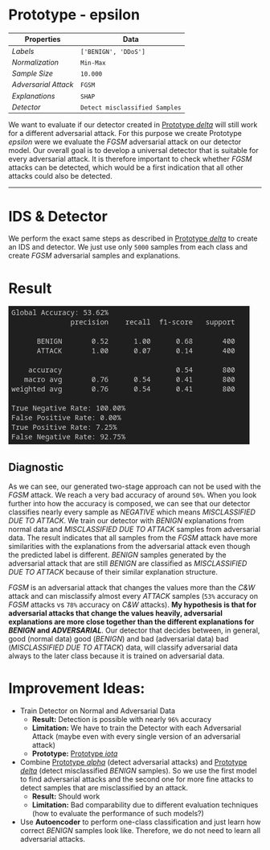 # Prototype - epsilon

| Properties           | Data                 |
| -------------------- | -------------------- |
| *Labels*             | `['BENIGN', 'DDoS']` |
| *Normalization*      | `Min-Max`            |
| *Sample Size*        | `10.000`               |
| *Adversarial Attack* | `FGSM`               |
| *Explanations*       | `SHAP`               |
| *Detector*           | `Detect misclassified Samples`|

We want to evaluate if our detector created in [Prototype *delta*](Prototype%20-%20delta.md) will still work for a different adversarial attack. For this purpose we create Prototype *epsilon* were we evaluate the *FGSM* adversarial attack on our detector model. Our overall goal is to develop a universal detector that is suitable for every adversarial attack. It is therefore important to check whether *FGSM* attacks can be detected, which would be a first indication that all other attacks could also be detected.

---
# IDS & Detector

We perform the exact same steps as described in [Prototype *delta*](Prototype%20-%20delta.md) to create an IDS and detector. We just use only `5000` samples from each class and create *FGSM* adversarial samples and explanations.

# Result

![Detector Result](images/epsilon/result.png)

## Diagnostic

As we can see, our generated two-stage approach can not be used with the *FGSM* attack. We reach a very bad accuracy of around `50%`. When you look further into how the accuracy is composed, we can see that our detector classifies nearly every sample as *NEGATIVE* which means *MISCLASSIFIED DUE TO ATTACK*. We train our detector with *BENIGN* explanations from normal data and *MISCLASSIFIED DUE TO ATTACK* samples from adversarial data. The result indicates that all samples from the *FGSM* attack have more similarities with the explanations from the adversarial attack even though the predicted label is different. *BENIGN* samples generated by the adversarial attack that are still *BENIGN* are classified as *MISCLASSIFIED DUE TO ATTACK* because of their similar explanation structure.

*FGSM* is an adversarial attack that changes the values more than the *C&W* attack and can misclassify almost every *ATTACK* samples (`53%` accuracy on *FGSM* attacks vs `78%` accuracy on *C&W* attacks). **My hypothesis is that for adversarial attacks that change the values heavily, adversarial explanations are more close together than the different explanations for *BENIGN* and *ADVERSARIAL***. Our detector that decides between, in general, good (normal data) good (*BENIGN*) and bad (adversarial data) bad (*MISCLASSIFIED DUE TO ATTACK*) data, will classify adversarial data always to the later class because it is trained on adversarial data.

# Improvement Ideas:
- Train Detector on Normal and Adversarial Data
    - **Result:** Detection is possible with nearly `96%` accuracy
    - **Limitation:** We have to train the Detector with each Adversarial Attack (maybe even with every single version of an adversarial attack)
    - **Prototype:** [Prototype *iota*](Prototype%20-%20iota.md)
- Combine [Prototype *alpha*](Prototype%20-%20alpha.md) (detect adversarial attacks) and [Prototype *delta*](Prototype%20-%20delta.md) (detect misclassified *BENIGN* samples). So we use the first model to find adversarial attacks and the second one for more fine attacks to detect samples that are misclassified by an attack.
    - **Result:** Should work
    - **Limitation:** Bad comparability due to different evaluation techniques (how to evaluate the performance of such models?)
- Use **Autoencoder** to perform one-class classification and just learn how correct *BENIGN* samples look like. Therefore, we do not need to learn all adversarial attacks.